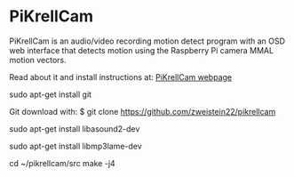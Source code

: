 # PiKrellCam

PiKrellCam is an audio/video recording motion detect program with an OSD web
interface that detects motion using the Raspberry Pi camera MMAL motion vectors.

Read about it and install instructions at:
[PiKrellCam webpage](http://billw2.github.io/pikrellcam/pikrellcam.html)

sudo apt-get install git

Git download with:
    $ git clone https://github.com/zweistein22/pikrellcam
	
sudo apt-get install libasound2-dev

sudo apt-get install libmp3lame-dev

cd ~/pikrellcam/src
make -j4



